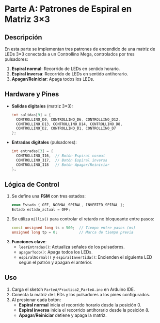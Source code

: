 # Parte A: Patrones de Espiral en Matriz 3×3

## Descripción
En esta parte se implementan tres patrones de encendido de una matriz de LEDs 3×3 conectada a un Controllino Mega, controlados por tres pulsadores:

1. **Espiral normal**: Recorrido de LEDs en sentido horario.
2. **Espiral inversa**: Recorrido de LEDs en sentido antihorario.
3. **Apagar/Reiniciar**: Apaga todos los LEDs.

## Hardware y Pines

- **Salidas digitales** (matriz 3×3):
  ```cpp
  int salidas[9] = {
    CONTROLLINO_D0, CONTROLLINO_D6, CONTROLLINO_D12,
    CONTROLLINO_D13, CONTROLLINO_D14, CONTROLLINO_D8,
    CONTROLLINO_D2, CONTROLLINO_D1, CONTROLLINO_D7
  };
  ```
- **Entradas digitales** (pulsadores):
  ```cpp
  int entradas[3] = {
    CONTROLLINO_I16,  // Botón Espiral normal
    CONTROLLINO_I17,  // Botón Espiral inversa
    CONTROLLINO_I18   // Botón Apagar/Reiniciar
  };
  ```

## Lógica de Control

1. Se define una **FSM** con tres estados:
   ```cpp
   enum Estado { OFF, NORMAL_SPIRAL, INVERTED_SPIRAL };
   Estado estado_actual = OFF;
   ```
2. Se utiliza `millis()` para controlar el retardo no bloqueante entre pasos:
   ```cpp
   const unsigned long ts = 500;  // Tiempo entre pasos (ms)
   unsigned long tp = 0;          // Marca de tiempo previa
   ```
3. **Funciones clave**:
   - `leerEntradas()`: Actualiza señales de los pulsadores.
   - `apagarTodo()`: Apaga todos los LEDs.
   - `espiralNormal()` y `espiralInvertida()`: Encienden el siguiente LED según el patrón y apagan el anterior.

## Uso

1. Carga el sketch `ParteA/Practica2_ParteA.ino` en Arduino IDE.
2. Conecta la matriz de LEDs y los pulsadores a los pines configurados.
3. Al presionar cada botón:
   - **Espiral normal** inicia el recorrido horario desde la posición 0.
   - **Espiral inversa** inicia el recorrido antihorario desde la posición 8.
   - **Apagar/Reiniciar** detiene y apaga la matriz.


